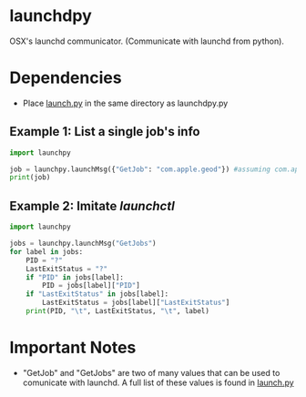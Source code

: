 # launchdpy
OSX's  launchd communicator. (Communicate with launchd from python).

# Dependencies
+ Place [launch.py](https://github.com/alkeldi/launch.py) in the same directory as launchdpy.py


## Example 1: List a single job's info

```python
import launchpy

job = launchpy.launchMsg({"GetJob": "com.apple.geod"}) #assuming com.apple.geod is out target job
print(job)
```


## Example 2: Imitate  *launchctl*

```python
import launchpy

jobs = launchpy.launchMsg("GetJobs")
for label in jobs:
    PID = "?"
    LastExitStatus = "?"
    if "PID" in jobs[label]:
        PID = jobs[label]["PID"]
    if "LastExitStatus" in jobs[label]:
        LastExitStatus = jobs[label]["LastExitStatus"]
    print(PID, "\t", LastExitStatus, "\t", label)
```


# Important Notes
+ "GetJob" and "GetJobs" are two of many values that can be used to comunicate with launchd. A full list of these values is found in [launch.py](https://github.com/alkeldi/launch.py)

